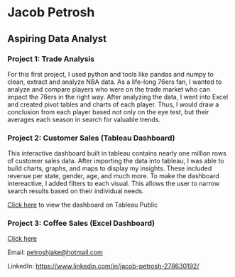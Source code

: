 # Jacob Petrosh
## Aspiring Data Analyst

### Project 1: Trade Analysis

For this first project, I used python and tools like pandas and numpy to clean, extract and analyze NBA data. As a life-long 76ers fan, I wanted to analyze and compare players who were on the trade market who can impact the 76ers in the right way. After analyzing the data, I went into Excel and created pivot tables and charts of each player. Thus, I would draw a conclusion from each player based not only on the eye test, but their averages each season in search for valuable trends.

### Project 2: Customer Sales (Tableau Dashboard)

This interactive dashboard built in tableau contains nearly one million rows of customer sales data. After importing the data into tableau, I was able to build charts, graphs, and maps to display my insights. These included revenue per state, gender, age, and much more. To make the dashboard intereactive, I added filters to each visual. This allows the user to narrow search results based on their individual needs.

<a href="https://public.tableau.com/views/CustomerAnalysis_16956705069100/Dashboard1?:language=en-US&:display_count=n&:origin=viz_share_link"> Click here</a> to view the dashboard on Tableau Public


### Project 3: Coffee Sales (Excel Dashboard)

<a href="https://1drv.ms/x/s!AtmOUMHe8MSor0Ns2b5yMVj5M8Bj?e=Dh8yx4"> Click here</a>

Email: petroshjake@hotmail.com 

LinkedIn: https://www.linkedin.com/in/jacob-petrosh-278630192/

